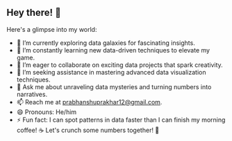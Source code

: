 


## Hey there! 👋

Here's a glimpse into my world:

- 🔭 I’m currently exploring data galaxies for fascinating insights.
- 🌱 I’m constantly learning new data-driven techniques to elevate my game.
- 👯 I’m eager to collaborate on exciting data projects that spark creativity.
- 🤔 I’m seeking assistance in mastering advanced data visualization techniques.
- 💬 Ask me about unraveling data mysteries and turning numbers into narratives.
- 📫 Reach me at prabhanshuprakhar12@gmail.com.
- 😄 Pronouns: He/him
- ⚡ Fun fact: I can spot patterns in data faster than I can finish my morning coffee! ☕ Let's crunch some numbers together! 🚀
